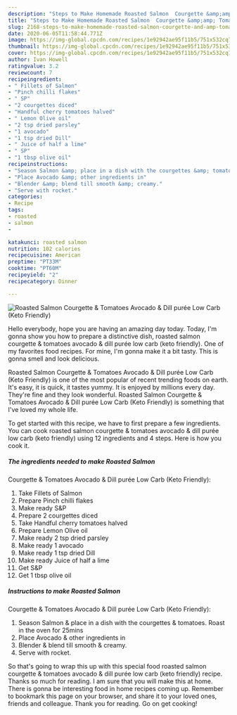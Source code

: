 ```yaml
---
description: "Steps to Make Homemade Roasted Salmon  Courgette &amp;amp; Tomatoes  Avocado &amp;amp; Dill purée  Low Carb (Keto Friendly)"
title: "Steps to Make Homemade Roasted Salmon  Courgette &amp;amp; Tomatoes  Avocado &amp;amp; Dill purée  Low Carb (Keto Friendly)"
slug: 2168-steps-to-make-homemade-roasted-salmon-courgette-and-amp-tomatoes-avocado-and-amp-dill-puree-low-carb-keto-friendly
date: 2020-06-05T11:58:44.771Z
image: https://img-global.cpcdn.com/recipes/1e92942ae95f11b5/751x532cq70/roasted-salmon-courgette-tomatoes-avocado-dill-puree-low-carb-keto-friendly-recipe-main-photo.jpg
thumbnail: https://img-global.cpcdn.com/recipes/1e92942ae95f11b5/751x532cq70/roasted-salmon-courgette-tomatoes-avocado-dill-puree-low-carb-keto-friendly-recipe-main-photo.jpg
cover: https://img-global.cpcdn.com/recipes/1e92942ae95f11b5/751x532cq70/roasted-salmon-courgette-tomatoes-avocado-dill-puree-low-carb-keto-friendly-recipe-main-photo.jpg
author: Ivan Howell
ratingvalue: 3.2
reviewcount: 7
recipeingredient:
- " Fillets of Salmon"
- "Pinch chilli flakes"
- " SP"
- "2 courgettes diced"
- "Handful cherry tomatoes halved"
- " Lemon Olive oil"
- "2 tsp dried parsley"
- "1 avocado"
- "1 tsp dried Dill"
- " Juice of half a lime"
- " SP"
- "1 tbsp olive oil"
recipeinstructions:
- "Season Salmon &amp; place in a dish with the courgettes &amp; tomatoes. Roast in the oven for 25mins"
- "Place Avocado &amp; other ingredients in"
- "Blender &amp; blend till smooth &amp; creamy."
- "Serve with rocket."
categories:
- Recipe
tags:
- roasted
- salmon
- 

katakunci: roasted salmon  
nutrition: 102 calories
recipecuisine: American
preptime: "PT33M"
cooktime: "PT60M"
recipeyield: "2"
recipecategory: Dinner

---
```



![Roasted Salmon 
Courgette &amp; Tomatoes 
Avocado &amp; Dill purée 
Low Carb (Keto Friendly)](https://img-global.cpcdn.com/recipes/1e92942ae95f11b5/751x532cq70/roasted-salmon-courgette-tomatoes-avocado-dill-puree-low-carb-keto-friendly-recipe-main-photo.jpg)

Hello everybody, hope you are having an amazing day today. Today, I'm gonna show you how to prepare a distinctive dish, roasted salmon 
courgette &amp; tomatoes 
avocado &amp; dill purée 
low carb (keto friendly). One of my favorites food recipes. For mine, I'm gonna make it a bit tasty. This is gonna smell and look delicious.



Roasted Salmon 
Courgette &amp; Tomatoes 
Avocado &amp; Dill purée 
Low Carb (Keto Friendly) is one of the most popular of recent trending foods on earth. It's easy, it is quick, it tastes yummy. It is enjoyed by millions every day. They're fine and they look wonderful. Roasted Salmon 
Courgette &amp; Tomatoes 
Avocado &amp; Dill purée 
Low Carb (Keto Friendly) is something that I've loved my whole life.


To get started with this recipe, we have to first prepare a few ingredients. You can cook roasted salmon 
courgette &amp; tomatoes 
avocado &amp; dill purée 
low carb (keto friendly) using 12 ingredients and 4 steps. Here is how you cook it.

<!--inarticleads1-->

##### The ingredients needed to make Roasted Salmon 
Courgette &amp; Tomatoes 
Avocado &amp; Dill purée 
Low Carb (Keto Friendly):

1. Take  Fillets of Salmon
1. Prepare Pinch chilli flakes
1. Make ready  S&amp;P
1. Prepare 2 courgettes diced
1. Take Handful cherry tomatoes halved
1. Prepare  Lemon Olive oil
1. Make ready 2 tsp dried parsley
1. Make ready 1 avocado
1. Make ready 1 tsp dried Dill
1. Make ready  Juice of half a lime
1. Get  S&amp;P
1. Get 1 tbsp olive oil




<!--inarticleads2-->

##### Instructions to make Roasted Salmon 
Courgette &amp; Tomatoes 
Avocado &amp; Dill purée 
Low Carb (Keto Friendly):

1. Season Salmon &amp; place in a dish with the courgettes &amp; tomatoes. Roast in the oven for 25mins
1. Place Avocado &amp; other ingredients in
1. Blender &amp; blend till smooth &amp; creamy.
1. Serve with rocket.




So that's going to wrap this up with this special food roasted salmon 
courgette &amp; tomatoes 
avocado &amp; dill purée 
low carb (keto friendly) recipe. Thanks so much for reading. I am sure that you will make this at home. There is gonna be interesting food in home recipes coming up. Remember to bookmark this page on your browser, and share it to your loved ones, friends and colleague. Thank you for reading. Go on get cooking!
